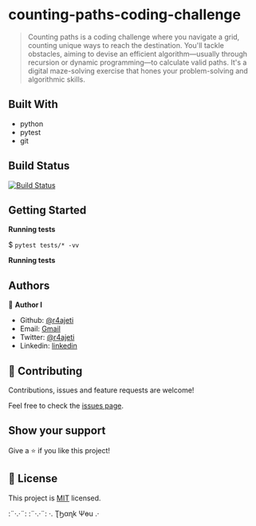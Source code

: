 # counting-paths-coding-challenge

> Counting paths is a coding challenge where you navigate a grid, counting unique ways to reach the destination. You'll tackle obstacles, aiming to devise an efficient algorithm—usually through recursion or dynamic programming—to calculate valid paths. It's a digital maze-solving exercise that hones your problem-solving and algorithmic skills.

## Built With

- python
- pytest
- git

## Build Status

[![Build Status](https://github.com/R4Ajeti/counting-paths-coding-challenge/actions/workflows/counting-paths-unit-tests.yml/badge.svg)](https://github.com/R4Ajeti/counting-paths-coding-challenge/actions)

## Getting Started

**Running tests**

$ `pytest tests/* -vv`

**Running tests**

## Authors

👤 **Author I**

- Github: [@r4ajeti](https://github.com/r4ajeti)
- Email: [Gmail](mailto:r4ajeti@gmail.com)
- Twitter: [@r4ajeti](https://twitter.com/r4ajeti)
- Linkedin: [linkedin](https://linkedin.com/in/r4ajeti)

## 🤝 Contributing

Contributions, issues and feature requests are welcome!

Feel free to check the [issues page](issues/).

## Show your support

Give a ⭐️ if you like this project!

## 📝 License

This project is [MIT](https://opensource.org/license/mit/) licensed.

:¨·.·¨: :¨·.·¨: ·. ƮϦαɳk Ψөu .·
